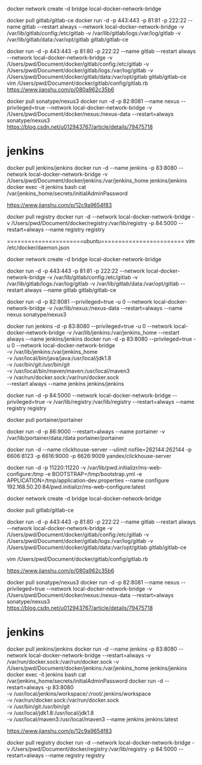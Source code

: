 
docker network create -d bridge local-docker-network-bridge

docker pull gitlab/gitlab-ce
docker run -d  -p 443:443 -p 81:81 -p 222:22 --name gitlab --restart always --network local-docker-network-bridge -v /var/lib/gitlab/config:/etc/gitlab -v /var/lib/gitlab/logs:/var/log/gitlab -v /var/lib/gitlab/data:/var/opt/gitlab gitlab/gitlab-ce

docker run -d  -p 443:443 -p 81:80 -p 222:22 --name gitlab --restart always --network local-docker-network-bridge -v /Users/pwd/Document/docker/gitlab/config:/etc/gitlab -v /Users/pwd/Document/docker/gitlab/logs:/var/log/gitlab -v /Users/pwd/Document/docker/gitlab/data:/var/opt/gitlab gitlab/gitlab-ce
vim /Users/pwd/Document/docker/gitlab/config/gitlab.rb
https://www.jianshu.com/p/080a962c35b6

docker pull sonatype/nexus3
docker run -d -p 82:8081 --name nexus --privileged=true --network local-docker-network-bridge -v /Users/pwd/Document/docker/nexus:/nexus-data --restart=always sonatype/nexus3
https://blog.csdn.net/u012943767/article/details/79475718

# jenkins
docker pull jenkins/jenkins
docker run -d --name jenkins -p 83:8080 --network local-docker-network-bridge -v /Users/pwd/Document/docker/jenkins:/var/jenkins_home jenkins/jenkins
docker exec -it jenkins bash
cat /var/jenkins_home/secrets/initialAdminPassword

https://www.jianshu.com/p/12c9a9654f83

docker pull registry
docker run -d --network local-docker-network-bridge -v /Users/pwd/Document/docker/registry:/var/lib/registry -p 84:5000 --restart=always --name registry registry



======================ubuntu========================
vim /etc/docker/daemon.json

docker network create -d bridge local-docker-network-bridge

docker run -d -p 443:443 -p 81:81 -p 222:22 --network local-docker-network-bridge -v /var/lib/gitlab/config:/etc/gitlab -v /var/lib/gitlab/logs:/var/log/gitlab -v /var/lib/gitlab/data:/var/opt/gitlab --restart always --name gitlab gitlab/gitlab-ce

docker run -d -p 82:8081 --privileged=true -u 0 --network local-docker-network-bridge -v /var/lib/nexus:/nexus-data --restart=always --name nexus sonatype/nexus3

docker run jenkins -d -p 83:8080 --privileged=true -u 0 --network local-docker-network-bridge -v /var/lib/jenkins:/var/jenkins_home --restart always --name jenkins/jenkins
docker run -d -p 83:8080 --privileged=true -u 0 --network local-docker-network-bridge \
-v /var/lib/jenkins:/var/jenkins_home \
-v /usr/local/bin/java/java:/usr/local/jdk1.8 \
-v /usr/bin/git:/usr/bin/git \
-v /usr/local/bin/maven/maven:/usr/local/maven3 \
-v /var/run/docker.sock:/var/run/docker.sock \
--restart always --name jenkins jenkins/jenkins

docker run -d -p 84:5000 --network local-docker-network-bridge --privileged=true -v /var/lib/registry:/var/lib/registry --restart=always --name registry registry

docker pull portainer/portainer

docker run -d -p 86:9000 --restart=always --name portainer  -v /var/lib/portainer/data:/data portainer/portainer


docker run -d --name clickhouse-server --ulimit nofile=262144:262144 -p 6606:8123 -p 6616:9000 -p 6626:9009 yandex/clickhouse-server


docker run -d -p 11220:11220 -v /var/lib/pwd.initializr/ms-web-configure:/tmp -e BOOTSTRAP=/tmp/bootstrap.yml -e APPLICATION=/tmp/application-dev.properties --name configure 192.168.50.20:84/pwd.initializr/ms-web-configure:latest




docker network create -d bridge local-docker-network-bridge

docker pull gitlab/gitlab-ce

docker run -d  -p 443:443 -p 81:80 -p 222:22 --name gitlab --restart always --network local-docker-network-bridge -v /Users/pwd/Document/docker/gitlab/config:/etc/gitlab -v /Users/pwd/Document/docker/gitlab/logs:/var/log/gitlab -v /Users/pwd/Document/docker/gitlab/data:/var/opt/gitlab gitlab/gitlab-ce

vim /Users/pwd/Document/docker/gitlab/config/gitlab.rb

https://www.jianshu.com/p/080a962c35b6

docker pull sonatype/nexus3
docker run -d -p 82:8081 --name nexus --privileged=true --network local-docker-network-bridge -v /Users/pwd/Document/docker/nexus:/nexus-data --restart=always sonatype/nexus3
https://blog.csdn.net/u012943767/article/details/79475718

# jenkins
docker pull jenkins/jenkins
docker run -d --name jenkins -p 83:8080 --network local-docker-network-bridge --restart=always -v /var/run/docker.sock:/var/run/docker.sock -v /Users/pwd/Document/docker/jenkins:/var/jenkins_home jenkins/jenkins
docker exec -it jenkins bash
cat /var/jenkins_home/secrets/initialAdminPassword
docker run -d --restart=always -p 83:8080 \
-v /usr/local/jenkins/workspace/:/root/.jenkins/workspace \
-v /var/run/docker.sock:/var/run/docker.sock \
-v /usr/bin/git:/usr/bin/git \
-v /usr/local/jdk1.8:/usr/local/jdk1.8 \
-v /usr/local/maven3:/usr/local/maven3 --name jenkins jenkins:latest

https://www.jianshu.com/p/12c9a9654f83

docker pull registry
docker run -d --network local-docker-network-bridge -v /Users/pwd/Document/docker/registry:/var/lib/registry -p 84:5000 --restart=always --name registry registry







